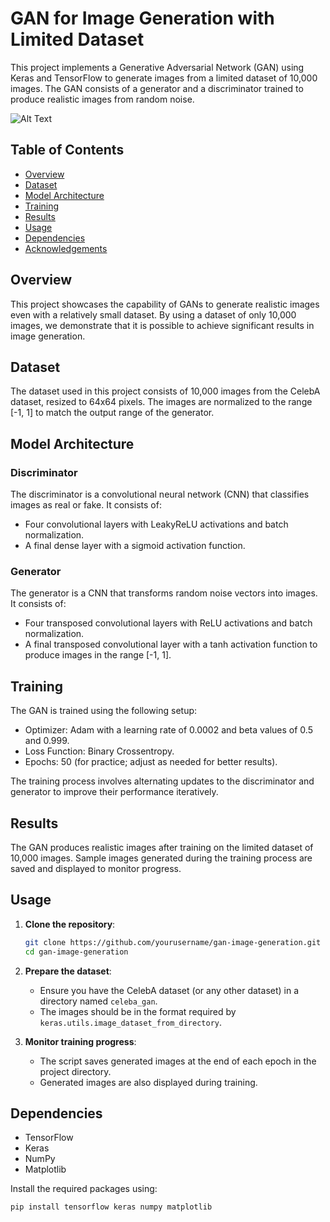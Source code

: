 # GAN for Image Generation with Limited Dataset

This project implements a Generative Adversarial Network (GAN) using Keras and TensorFlow to generate images from a limited dataset of 10,000 images. The GAN consists of a generator and a discriminator trained to produce realistic images from random noise.


![Alt Text](/Users/alimahdi/Desktop/Projects/computer_vision/genAI/output.gif)


## Table of Contents
- [Overview](#overview)
- [Dataset](#dataset)
- [Model Architecture](#model-architecture)
- [Training](#training)
- [Results](#results)
- [Usage](#usage)
- [Dependencies](#dependencies)
- [Acknowledgements](#acknowledgements)

## Overview

This project showcases the capability of GANs to generate realistic images even with a relatively small dataset. By using a dataset of only 10,000 images, we demonstrate that it is possible to achieve significant results in image generation.

## Dataset

The dataset used in this project consists of 10,000 images from the CelebA dataset, resized to 64x64 pixels. The images are normalized to the range [-1, 1] to match the output range of the generator.

## Model Architecture

### Discriminator

The discriminator is a convolutional neural network (CNN) that classifies images as real or fake. It consists of:
- Four convolutional layers with LeakyReLU activations and batch normalization.
- A final dense layer with a sigmoid activation function.

### Generator

The generator is a CNN that transforms random noise vectors into images. It consists of:
- Four transposed convolutional layers with ReLU activations and batch normalization.
- A final transposed convolutional layer with a tanh activation function to produce images in the range [-1, 1].

## Training

The GAN is trained using the following setup:
- Optimizer: Adam with a learning rate of 0.0002 and beta values of 0.5 and 0.999.
- Loss Function: Binary Crossentropy.
- Epochs: 50 (for practice; adjust as needed for better results).

The training process involves alternating updates to the discriminator and generator to improve their performance iteratively.

## Results

The GAN produces realistic images after training on the limited dataset of 10,000 images. Sample images generated during the training process are saved and displayed to monitor progress.

## Usage

1. **Clone the repository**:
    ```bash
    git clone https://github.com/yourusername/gan-image-generation.git
    cd gan-image-generation
    ```
    
2. **Prepare the dataset**:
    - Ensure you have the CelebA dataset (or any other dataset) in a directory named `celeba_gan`.
    - The images should be in the format required by `keras.utils.image_dataset_from_directory`.

3. **Monitor training progress**:
    - The script saves generated images at the end of each epoch in the project directory.
    - Generated images are also displayed during training.

## Dependencies

- TensorFlow
- Keras
- NumPy
- Matplotlib

Install the required packages using:
```bash
pip install tensorflow keras numpy matplotlib
